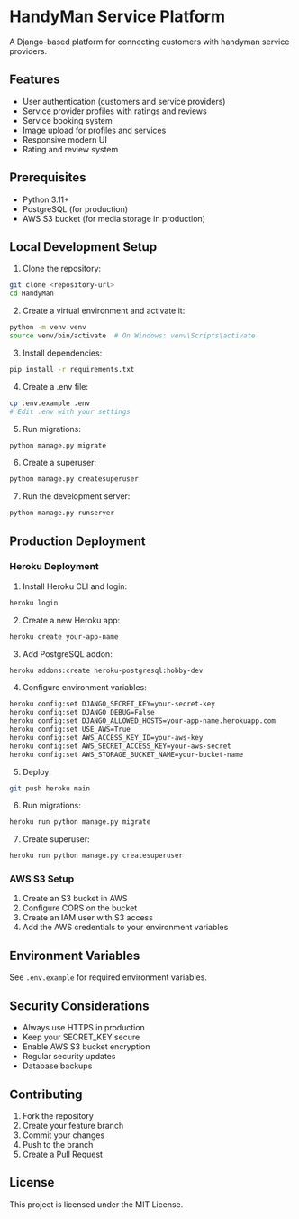 # HandyMan Service Platform

A Django-based platform for connecting customers with handyman service providers.

## Features

- User authentication (customers and service providers)
- Service provider profiles with ratings and reviews
- Service booking system
- Image upload for profiles and services
- Responsive modern UI
- Rating and review system

## Prerequisites

- Python 3.11+
- PostgreSQL (for production)
- AWS S3 bucket (for media storage in production)

## Local Development Setup

1. Clone the repository:
```bash
git clone <repository-url>
cd HandyMan
```

2. Create a virtual environment and activate it:
```bash
python -m venv venv
source venv/bin/activate  # On Windows: venv\Scripts\activate
```

3. Install dependencies:
```bash
pip install -r requirements.txt
```

4. Create a .env file:
```bash
cp .env.example .env
# Edit .env with your settings
```

5. Run migrations:
```bash
python manage.py migrate
```

6. Create a superuser:
```bash
python manage.py createsuperuser
```

7. Run the development server:
```bash
python manage.py runserver
```

## Production Deployment

### Heroku Deployment

1. Install Heroku CLI and login:
```bash
heroku login
```

2. Create a new Heroku app:
```bash
heroku create your-app-name
```

3. Add PostgreSQL addon:
```bash
heroku addons:create heroku-postgresql:hobby-dev
```

4. Configure environment variables:
```bash
heroku config:set DJANGO_SECRET_KEY=your-secret-key
heroku config:set DJANGO_DEBUG=False
heroku config:set DJANGO_ALLOWED_HOSTS=your-app-name.herokuapp.com
heroku config:set USE_AWS=True
heroku config:set AWS_ACCESS_KEY_ID=your-aws-key
heroku config:set AWS_SECRET_ACCESS_KEY=your-aws-secret
heroku config:set AWS_STORAGE_BUCKET_NAME=your-bucket-name
```

5. Deploy:
```bash
git push heroku main
```

6. Run migrations:
```bash
heroku run python manage.py migrate
```

7. Create superuser:
```bash
heroku run python manage.py createsuperuser
```

### AWS S3 Setup

1. Create an S3 bucket in AWS
2. Configure CORS on the bucket
3. Create an IAM user with S3 access
4. Add the AWS credentials to your environment variables

## Environment Variables

See `.env.example` for required environment variables.

## Security Considerations

- Always use HTTPS in production
- Keep your SECRET_KEY secure
- Enable AWS S3 bucket encryption
- Regular security updates
- Database backups

## Contributing

1. Fork the repository
2. Create your feature branch
3. Commit your changes
4. Push to the branch
5. Create a Pull Request

## License

This project is licensed under the MIT License. 